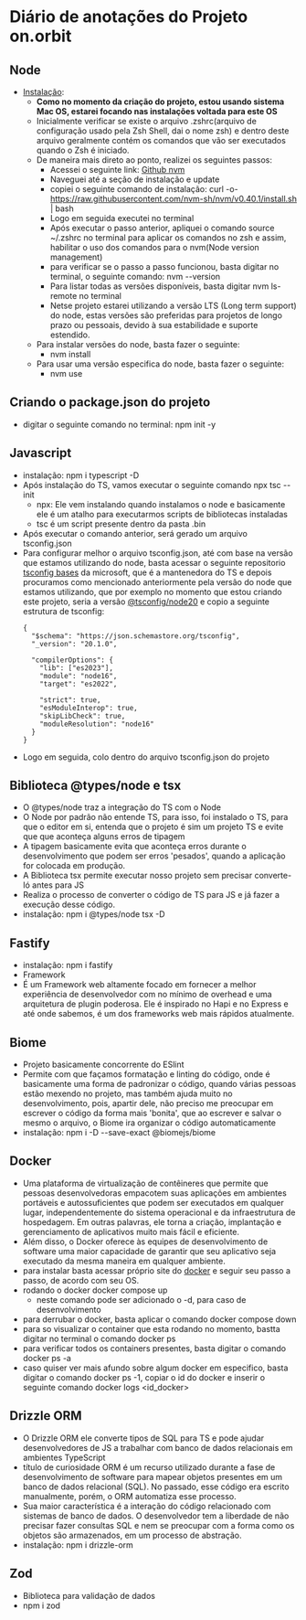 # Diário de anotações do Projeto on.orbit

## Node
- [Instalação](https://medium.com/@ayseleynavuz/how-to-install-node-js-on-mac-48c641a1437d):
  - **Como no momento da criação do projeto, estou usando sistema Mac OS, estarei focando nas instalações voltada para este OS**
  - Inicialmente verificar se existe o arquivo .zshrc(arquivo de configuração usado pela Zsh Shell, dai o nome zsh) e dentro deste arquivo geralmente contém os comandos que vão ser executados quando o Zsh é iniciado.
  - De maneira mais direto ao ponto, realizei os seguintes passos:
    - Acessei o seguinte link: [Github nvm](https://github.com/nvm-sh/nvm)
    - Naveguei até a seção de instalação e update
    - copiei o seguinte comando de instalação: curl -o- https://raw.githubusercontent.com/nvm-sh/nvm/v0.40.1/install.sh | bash
    - Logo em seguida executei no terminal
    - Após executar o passo anterior, apliquei o comando source ~/.zshrc no terminal para aplicar os comandos no zsh e assim, habilitar o uso dos comandos para o nvm(Node version management)
    - para verificar se o passo a passo funcionou, basta digitar no terminal, o seguinte comando: nvm --version
    - Para listar todas as versões disponíveis, basta digitar nvm ls-remote no terminal
    - Netse projeto estarei utilizando a versão LTS (Long term support) do node, estas versões são preferidas para projetos de longo prazo ou pessoais, devido à sua estabilidade e suporte estendido.
  - Para instalar versões do node, basta fazer o seguinte:
    - nvm install <version-number>
  - Para usar uma versão especifica do node, basta fazer o seguinte:
    - nvm use <version-number>

## Criando o package.json do projeto
- digitar o seguinte comando no terminal: npm init -y

## Javascript
- instalação: npm i typescript -D
- Após instalação do TS, vamos executar o seguinte comando npx tsc --init
  - npx: Ele vem instalando quando instalamos o node e basicamente ele é um atalho para executarmos scripts de bibliotecas instaladas
  - tsc é um script presente dentro da pasta .bin
- Após executar o comando anterior, será gerado um arquivo tsconfig.json
- Para configurar melhor o arquivo tsconfig.json, até com base na versão que estamos utilizando do node, basta acessar o seguinte repositorio [tsconfig bases](https://github.com/tsconfig/bases) da microsoft, que é a mantenedora do TS e depois procuramos como mencionado anteriormente pela versão do node que estamos utilizando, que por exemplo no momento que estou criando este projeto, seria a versão [@tsconfig/node20](https://www.npmjs.com/package/@tsconfig/node20) e copio a seguinte estrutura de tsconfig:
    >
      {
        "$schema": "https://json.schemastore.org/tsconfig",
        "_version": "20.1.0",

        "compilerOptions": {
          "lib": ["es2023"],
          "module": "node16",
          "target": "es2022",

          "strict": true,
          "esModuleInterop": true,
          "skipLibCheck": true,
          "moduleResolution": "node16"
        }
      }
- Logo em seguida, colo dentro do arquivo tsconfig.json do projeto

## Biblioteca @types/node e tsx
- O @types/node traz a integração do TS com o Node
- O Node por padrão não entende TS, para isso, foi instalado o TS, para que o editor em si, entenda que o projeto é sim um projeto TS e evite que que aconteça alguns erros de tipagem 
- A tipagem basicamente evita que aconteça erros durante o desenvolvimento que podem ser erros 'pesados', quando a aplicação for colocada em produção.
- A Biblioteca tsx permite executar nosso projeto sem precisar converte-ló antes para JS
- Realiza o processo de converter o código de TS para JS e já fazer a execução desse código.
- instalação: npm i @types/node tsx -D

## Fastify
- instalação: npm i fastify
- Framework
- É um Framework web altamente focado em fornecer a melhor experiência de desenvolvedor com no mínimo de overhead e uma arquitetura de plugin poderosa. Ele é inspirado no Hapi e no Express e até onde sabemos, é um dos frameworks web mais rápidos atualmente.

## Biome
- Projeto basicamente concorrente do ESlint
- Permite com que façamos formatação e linting do código, onde é basicamente uma forma de padronizar o código, quando várias pessoas estão mexendo no projeto, mas também ajuda muito no desenvolvimento, pois, apartir dele, não preciso me preocupar em escrever o código da forma mais 'bonita', que ao escrever e salvar o mesmo o arquivo, o Biome ira organizar o código automaticamente
- instalação: npm i -D --save-exact @biomejs/biome

## Docker
- Uma plataforma de virtualização de contêineres que permite que pessoas desenvolvedoras empacotem suas aplicações em ambientes portáveis e autossuficientes que podem ser executados em qualquer lugar, independentemente do sistema operacional e da infraestrutura de hospedagem. Em outras palavras, ele torna a criação, implantação e gerenciamento de aplicativos muito mais fácil e eficiente.
- Além disso, o Docker oferece às equipes de desenvolvimento de software uma maior capacidade de garantir que seu aplicativo seja executado da mesma maneira em qualquer ambiente.
- para instalar basta acessar próprio site do [docker](https://www.docker.com/) e seguir seu passo a passo, de acordo com seu OS.
- rodando o docker docker compose up
  - neste comando pode ser adicionado o -d, para caso de desenvolvimento
- para derrubar o docker, basta aplicar o comando docker compose down
- para so visualizar o container que esta rodando no momento, bastta digitar no terminal o comando docker ps
- para verificar todos os containers presentes, basta digitar o comando docker ps -a
- caso quiser ver mais afundo sobre algum docker em especifico, basta digitar o comando docker ps -1, copiar o id do docker e inserir o seguinte comando docker logs <id_docker>

## Drizzle ORM
- O Drizzle ORM ele converte tipos de SQL para TS e pode ajudar desenvolvedores de JS a trabalhar com banco de dados relacionais em ambientes TypeScript
- título de curiosidade ORM é um recurso utilizado durante a fase de desenvolvimento de software para mapear objetos presentes em um banco de dados relacional (SQL). No passado, esse código era escrito manualmente, porém, o ORM automatiza esse processo.
- Sua maior característica é a interação do código relacionado com sistemas de banco de dados. O desenvolvedor tem a liberdade de não precisar fazer consultas SQL e nem se preocupar com a forma como os objetos são armazenados, em um processo de abstração.
- instalação: npm i drizzle-orm

## Zod
- Biblioteca para validação de dados
- npm i zod
